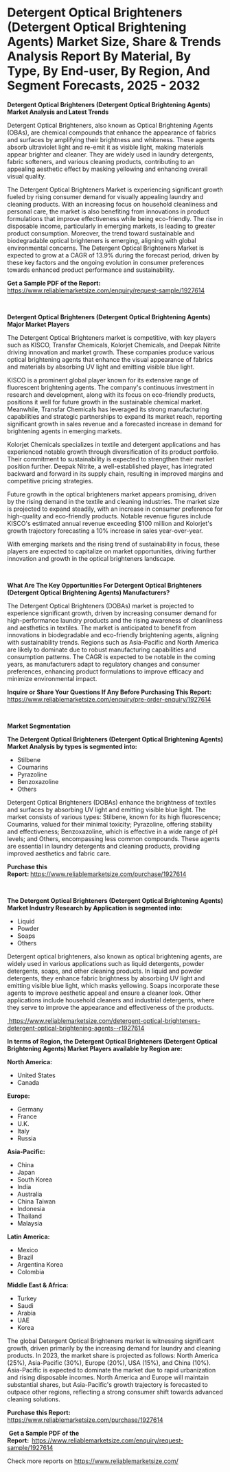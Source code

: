 <p><h1>Detergent Optical Brighteners (Detergent Optical Brightening Agents) Market Size, Share & Trends Analysis Report By Material, By Type, By End-user, By Region, And Segment Forecasts, 2025 - 2032</h1></p><p><strong>Detergent Optical Brighteners (Detergent Optical Brightening Agents) Market Analysis and Latest Trends</strong></p>
<p><p>Detergent Optical Brighteners, also known as Optical Brightening Agents (OBAs), are chemical compounds that enhance the appearance of fabrics and surfaces by amplifying their brightness and whiteness. These agents absorb ultraviolet light and re-emit it as visible light, making materials appear brighter and cleaner. They are widely used in laundry detergents, fabric softeners, and various cleaning products, contributing to an appealing aesthetic effect by masking yellowing and enhancing overall visual quality.</p><p>The Detergent Optical Brighteners Market is experiencing significant growth fueled by rising consumer demand for visually appealing laundry and cleaning products. With an increasing focus on household cleanliness and personal care, the market is also benefiting from innovations in product formulations that improve effectiveness while being eco-friendly. The rise in disposable income, particularly in emerging markets, is leading to greater product consumption. Moreover, the trend toward sustainable and biodegradable optical brighteners is emerging, aligning with global environmental concerns. The Detergent Optical Brighteners Market is expected to grow at a CAGR of 13.9% during the forecast period, driven by these key factors and the ongoing evolution in consumer preferences towards enhanced product performance and sustainability.</p></p>
<p><strong>Get a Sample PDF of the Report:&nbsp;</strong> <a href="https://www.reliablemarketsize.com/enquiry/request-sample/1927614?utm_campaign=1833&utm_medium=2&utm_source=Github&utm_content=ia&utm_term=15012025&utm_id=detergent-optical-brighteners-detergent-optical-brightening-agents">https://www.reliablemarketsize.com/enquiry/request-sample/1927614</a></p>
<p>&nbsp;</p>
<p><strong>Detergent Optical Brighteners (Detergent Optical Brightening Agents) Major Market Players</strong></p>
<p><p>The Detergent Optical Brighteners market is competitive, with key players such as KISCO, Transfar Chemicals, Kolorjet Chemicals, and Deepak Nitrite driving innovation and market growth. These companies produce various optical brightening agents that enhance the visual appearance of fabrics and materials by absorbing UV light and emitting visible blue light.</p><p>KISCO is a prominent global player known for its extensive range of fluorescent brightening agents. The company's continuous investment in research and development, along with its focus on eco-friendly products, positions it well for future growth in the sustainable chemical market. Meanwhile, Transfar Chemicals has leveraged its strong manufacturing capabilities and strategic partnerships to expand its market reach, reporting significant growth in sales revenue and a forecasted increase in demand for brightening agents in emerging markets.</p><p>Kolorjet Chemicals specializes in textile and detergent applications and has experienced notable growth through diversification of its product portfolio. Their commitment to sustainability is expected to strengthen their market position further. Deepak Nitrite, a well-established player, has integrated backward and forward in its supply chain, resulting in improved margins and competitive pricing strategies.</p><p>Future growth in the optical brighteners market appears promising, driven by the rising demand in the textile and cleaning industries. The market size is projected to expand steadily, with an increase in consumer preference for high-quality and eco-friendly products. Notable revenue figures include KISCO's estimated annual revenue exceeding $100 million and Kolorjet's growth trajectory forecasting a 10% increase in sales year-over-year. </p><p>With emerging markets and the rising trend of sustainability in focus, these players are expected to capitalize on market opportunities, driving further innovation and growth in the optical brighteners landscape.</p></p>
<p>&nbsp;</p>
<p><strong>What Are The Key Opportunities For Detergent Optical Brighteners (Detergent Optical Brightening Agents) Manufacturers?</strong></p>
<p><p>The Detergent Optical Brighteners (DOBAs) market is projected to experience significant growth, driven by increasing consumer demand for high-performance laundry products and the rising awareness of cleanliness and aesthetics in textiles. The market is anticipated to benefit from innovations in biodegradable and eco-friendly brightening agents, aligning with sustainability trends. Regions such as Asia-Pacific and North America are likely to dominate due to robust manufacturing capabilities and consumption patterns. The CAGR is expected to be notable in the coming years, as manufacturers adapt to regulatory changes and consumer preferences, enhancing product formulations to improve efficacy and minimize environmental impact.</p></p>
<p><strong>Inquire or Share Your Questions If Any Before Purchasing This Report:</strong> <a href="https://www.reliablemarketsize.com/enquiry/pre-order-enquiry/1927614?utm_campaign=1833&utm_medium=2&utm_source=Github&utm_content=ia&utm_term=15012025&utm_id=detergent-optical-brighteners-detergent-optical-brightening-agents">https://www.reliablemarketsize.com/enquiry/pre-order-enquiry/1927614</a></p>
<p>&nbsp;</p>
<p><strong>Market Segmentation</strong></p>
<p><strong>The Detergent Optical Brighteners (Detergent Optical Brightening Agents) Market Analysis by types is segmented into:</strong></p>
<p><ul><li>Stilbene</li><li>Coumarins</li><li>Pyrazoline</li><li>Benzoxazoline</li><li>Others</li></ul></p>
<p><p>Detergent Optical Brighteners (DOBAs) enhance the brightness of textiles and surfaces by absorbing UV light and emitting visible blue light. The market consists of various types: Stilbene, known for its high fluorescence; Coumarins, valued for their minimal toxicity; Pyrazoline, offering stability and effectiveness; Benzoxazoline, which is effective in a wide range of pH levels; and Others, encompassing less common compounds. These agents are essential in laundry detergents and cleaning products, providing improved aesthetics and fabric care.</p></p>
<p><strong>Purchase this Report:&nbsp;</strong><a href="https://www.reliablemarketsize.com/purchase/1927614?utm_campaign=1833&utm_medium=2&utm_source=Github&utm_content=ia&utm_term=15012025&utm_id=detergent-optical-brighteners-detergent-optical-brightening-agents">https://www.reliablemarketsize.com/purchase/1927614</a></p>
<p>&nbsp;</p>
<p><strong>The Detergent Optical Brighteners (Detergent Optical Brightening Agents) Market Industry Research by Application is segmented into:</strong></p>
<p><ul><li>Liquid</li><li>Powder</li><li>Soaps</li><li>Others</li></ul></p>
<p><p>Detergent optical brighteners, also known as optical brightening agents, are widely used in various applications such as liquid detergents, powder detergents, soaps, and other cleaning products. In liquid and powder detergents, they enhance fabric brightness by absorbing UV light and emitting visible blue light, which masks yellowing. Soaps incorporate these agents to improve aesthetic appeal and ensure a cleaner look. Other applications include household cleaners and industrial detergents, where they serve to improve the appearance and effectiveness of the products.</p></p>
<p><a href="https://www.reliablemarketsize.com/detergent-optical-brighteners-detergent-optical-brightening-agents--r1927614?utm_campaign=1833&utm_medium=2&utm_source=Github&utm_content=ia&utm_term=15012025&utm_id=detergent-optical-brighteners-detergent-optical-brightening-agents">&nbsp;https://www.reliablemarketsize.com/detergent-optical-brighteners-detergent-optical-brightening-agents--r1927614</a></p>
<p><strong>In terms of Region, the Detergent Optical Brighteners (Detergent Optical Brightening Agents) Market Players available by Region are:</strong></p>
<p>
    <p> <strong> North America: </strong>
        <ul>
            <li>United States</li>
            <li>Canada</li>
        </ul>
        </p> 
    <p> <strong> Europe: </strong>
        <ul>
            <li>Germany</li>
            <li>France</li>
            <li>U.K.</li>
            <li>Italy</li>
            <li>Russia</li>
        </ul>
        </p> 
    <p> <strong> Asia-Pacific: </strong>
        <ul>
            <li>China</li>
            <li>Japan</li>
            <li>South Korea</li>
            <li>India</li>
            <li>Australia</li>
            <li>China Taiwan</li>
            <li>Indonesia</li>
            <li>Thailand</li>
            <li>Malaysia</li>
        </ul>
        </p> 
    <p> <strong> Latin America: </strong>
        <ul>
            <li>Mexico</li>
            <li>Brazil</li>
            <li>Argentina Korea</li>
            <li>Colombia</li>
        </ul>
        </p> 
    <p> <strong> Middle East & Africa: </strong>
        <ul>
            <li>Turkey</li>
            <li>Saudi</li>
            <li>Arabia</li>
            <li>UAE</li>
            <li>Korea</li>
        </ul>
    </p>
    </p>
<p><p>The global Detergent Optical Brighteners market is witnessing significant growth, driven primarily by the increasing demand for laundry and cleaning products. In 2023, the market share is projected as follows: North America (25%), Asia-Pacific (30%), Europe (20%), USA (15%), and China (10%). Asia-Pacific is expected to dominate the market due to rapid urbanization and rising disposable incomes. North America and Europe will maintain substantial shares, but Asia-Pacific's growth trajectory is forecasted to outpace other regions, reflecting a strong consumer shift towards advanced cleaning solutions.</p></p>
<p><strong>Purchase this Report: </strong><a href="https://www.reliablemarketsize.com/purchase/1927614?utm_campaign=1833&utm_medium=2&utm_source=Github&utm_content=ia&utm_term=15012025&utm_id=detergent-optical-brighteners-detergent-optical-brightening-agents">https://www.reliablemarketsize.com/purchase/1927614</a></p>
<p>&nbsp;<strong>Get a Sample PDF of the Report:&nbsp;&nbsp;</strong><a href="https://www.reliablemarketsize.com/enquiry/request-sample/1927614?utm_campaign=1833&utm_medium=2&utm_source=Github&utm_content=ia&utm_term=15012025&utm_id=detergent-optical-brighteners-detergent-optical-brightening-agents">https://www.reliablemarketsize.com/enquiry/request-sample/1927614</a></p>
<p><strong></strong></p>
<p>Check more reports on <a href="https://www.reliablemarketsize.com/?utm_campaign=1833&utm_medium=2&utm_source=Github&utm_content=ia&utm_term=15012025&utm_id=detergent-optical-brighteners-detergent-optical-brightening-agents">https://www.reliablemarketsize.com/</a></p>